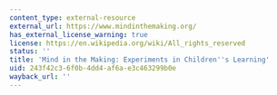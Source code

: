 ```yaml
---
content_type: external-resource
external_url: https://www.mindinthemaking.org/
has_external_license_warning: true
license: https://en.wikipedia.org/wiki/All_rights_reserved
status: ''
title: 'Mind in the Making: Experiments in Children''s Learning'
uid: 243f42c3-6f0b-4dd4-af6a-e3c463299b0e
wayback_url: ''
---
```

